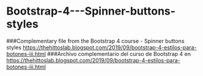 # Bootstrap-4---Spinner-buttons-styles
###Complementary file from the Bootstrap 4 course - Spinner buttons styles https://thehittoslab.blogspot.com/2019/09/bootstrap-4-estilos-para-botones-iii.html
###Archivo complementario del curso de Bootstrap 4 en https://thehittoslab.blogspot.com/2019/09/bootstrap-4-estilos-para-botones-iii.html
